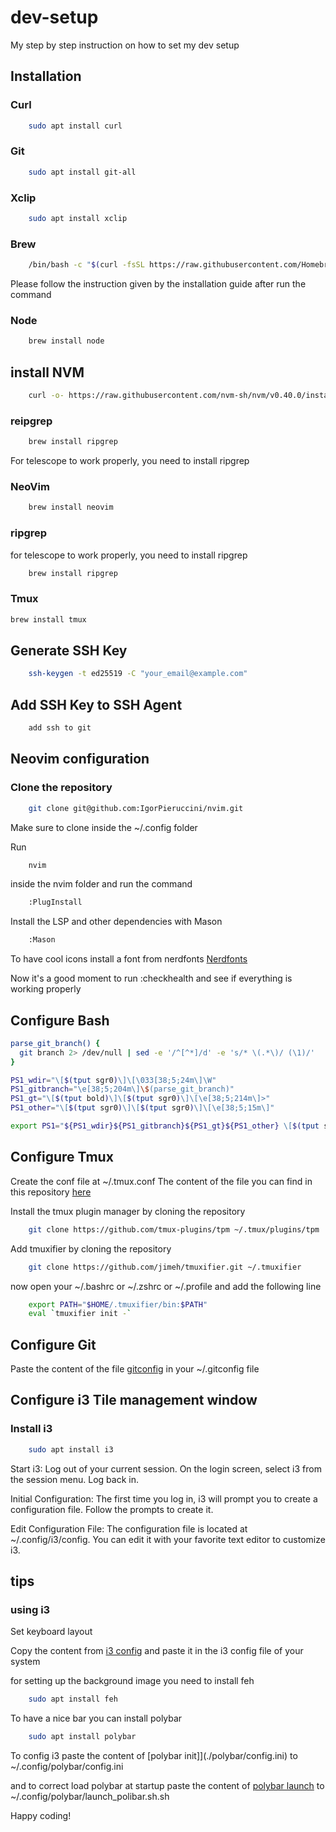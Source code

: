 # dev-setup
My step by step instruction on how to set my dev setup

## Installation

### Curl
```bash
    sudo apt install curl
```

### Git
```bash
    sudo apt install git-all
```

### Xclip
```bash
    sudo apt install xclip
```

### Brew
```bash
    /bin/bash -c "$(curl -fsSL https://raw.githubusercontent.com/Homebrew/install/HEAD/install.sh)
```
Please follow the instruction given by the installation guide after run the command

### Node
```bash
    brew install node
```

## install NVM
```bash
    curl -o- https://raw.githubusercontent.com/nvm-sh/nvm/v0.40.0/install.sh | bash
```

### reipgrep
```bash
    brew install ripgrep
```
For telescope to work properly, you need to install ripgrep

### NeoVim
```bash
    brew install neovim
```
### ripgrep
for telescope to work properly, you need to install ripgrep
```bash
    brew install ripgrep
```

### Tmux
```bash
brew install tmux
```
## Generate SSH Key
```bash
	ssh-keygen -t ed25519 -C "your_email@example.com"
```
## Add SSH Key to SSH Agent
```bash
	add ssh to git
```

## Neovim configuration

### Clone the repository
```bash
    git clone git@github.com:IgorPieruccini/nvim.git
```
Make sure to clone inside the ~/.config folder

Run 
```bash
    nvim 
```

inside the nvim folder and run the command
```bash
    :PlugInstall
```

Install the LSP and other dependencies with Mason
```bash
    :Mason
```

To have cool icons install a font from nerdfonts
[Nerdfonts](https://www.nerdfonts.com/font-downloads)

Now it's a good moment to run :checkhealth and see if everything is working properly

## Configure Bash
```bash
parse_git_branch() {
  git branch 2> /dev/null | sed -e '/^[^*]/d' -e 's/* \(.*\)/ (\1)/'
}

PS1_wdir="\[$(tput sgr0)\]\[\033[38;5;24m\]\W"
PS1_gitbranch="\e[38;5;204m\]\$(parse_git_branch)"
PS1_gt="\[$(tput bold)\]\[$(tput sgr0)\]\[\e[38;5;214m\]>"
PS1_other="\[$(tput sgr0)\]\[$(tput sgr0)\]\[\e[38;5;15m\]"

export PS1="${PS1_wdir}${PS1_gitbranch}${PS1_gt}${PS1_other} \[$(tput sgr0)\]"
```

## Configure Tmux
Create the conf file at ~/.tmux.conf
The content of the file you can find in this repository [here](./tmux.conf)

Install the tmux plugin manager by cloning the repository
```bash
    git clone https://github.com/tmux-plugins/tpm ~/.tmux/plugins/tpm
```

Add tmuxifier by cloning the repository
```bash
    git clone https://github.com/jimeh/tmuxifier.git ~/.tmuxifier
```
now open your ~/.bashrc or ~/.zshrc or ~/.profile  and add the following line
```bash
    export PATH="$HOME/.tmuxifier/bin:$PATH"
    eval `tmuxifier init -`
```

## Configure Git
Paste the content of the file [gitconfig](./gitconfig) in your ~/.gitconfig file

## Configure i3 Tile management window

### Install i3
```bash
    sudo apt install i3
```

Start i3:
    Log out of your current session.
    On the login screen, select i3 from the session menu.
    Log back in.

Initial Configuration:
    The first time you log in, i3 will prompt you to create a configuration file. Follow the prompts to create it.

Edit Configuration File:
    The configuration file is located at ~/.config/i3/config. You can edit it with your favorite text editor to customize i3.


## tips

### using i3

Set keyboard layout

Copy the content from [i3 config](./i3/config) and paste it in the i3 config file of your system

for setting up the background image you need to install feh
```bash
    sudo apt install feh
```

To have a nice bar you can install polybar
```bash
    sudo apt install polybar 
```

To config i3 paste the content of [polybar init]](./polybar/config.ini)
to ~/.config/polybar/config.ini

and to correct load polybar at startup paste the content of [polybar launch](./polybar/launch_polibar.sh.sh)
to ~/.config/polybar/launch_polibar.sh.sh

Happy coding!
